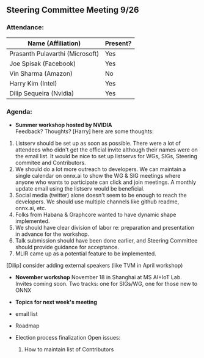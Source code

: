 ## Steering Committee Meeting 9/26

### Attendance:

| Name (Affiliation) | Present? |
| ------------------------------- | --- |
| Prasanth Pulavarthi (Microsoft) | Yes |
| Joe Spisak (Facebook)           | Yes |
| Vin Sharma (Amazon)             | No | 
| Harry Kim (Intel)               | Yes |
| Dilip Sequeira (Nvidia)         | Yes |

### Agenda:
* **Summer workshop hosted by NVIDIA**  
Feedback? Thoughts?
[Harry] here are some thoughts: 
1) Listserv should be set up as soon as possible. There were a lot of attendees who didn't get the official invite although their names were on the email list. It would be nice to set up listservs for WGs, SIGs, Steering commitee and Contributors. 
2) We should do a lot more outreach to developers. We can maintain a single calendar on onnx.ai to show the WG & SIG meetings where anyone who wants to participate can click and join meetings. A monthly update email using the listserv would be beneficial.
3) Social media (twitter) alone doesn't seem to be enough to reach the developers. We should use multiple channels like github readme, onnx.ai, etc.
4) Folks from Habana & Graphcore wanted to have dynamic shape implemented.
5) We should have clear division of labor re: preparation and presentation in advance for the workshop. 
6) Talk submission should have been done earlier, and Steering Committee should provide guidance for acceptance. 
7) MLIR came up as a potential feature to be implemented. 

[Dilip] consider adding external speakers (like TVM in April workshop)

* **November workshop**
November 18 in Shanghai at MS AI+IoT Lab. Invites coming soon.
Two tracks: one for SIGs/WG, one for those new to ONNX

* **Topics for next week's meeting**  
* email list
* Roadmap
* Election process finalization
  Open issues:  
  1) How to maintain list of Contributors

